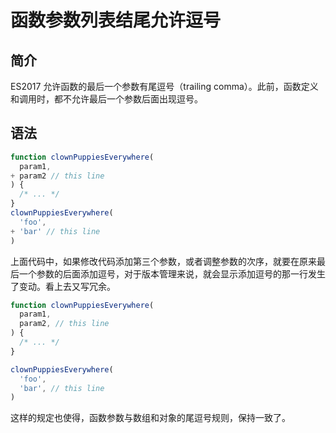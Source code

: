 # 函数参数列表结尾允许逗号

## 简介

ES2017 允许函数的最后一个参数有尾逗号（trailing comma）。此前，函数定义和调用时，都不允许最后一个参数后面出现逗号。

## 语法

```javascript
function clownPuppiesEverywhere(
  param1,
+ param2 // this line
) {
  /* ... */
}
clownPuppiesEverywhere(
  'foo',
+ 'bar' // this line
)
```

上面代码中，如果修改代码添加第三个参数，或者调整参数的次序，就要在原来最后一个参数的后面添加逗号，对于版本管理来说，就会显示添加逗号的那一行发生了变动。看上去又写冗余。

```javascript
function clownPuppiesEverywhere(
  param1,
  param2, // this line
) {
  /* ... */
}

clownPuppiesEverywhere(
  'foo',
  'bar', // this line
)
```

这样的规定也使得，函数参数与数组和对象的尾逗号规则，保持一致了。
